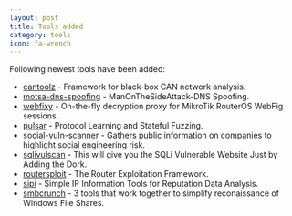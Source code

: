```yaml
---
layout: post
title: Tools added
category: tools
icon: fa-wrench
---
```


Following newest tools have been added:

* [cantoolz](https://github.com/eik00d/CANToolz) - Framework for black-box CAN network analysis.
* [motsa-dns-spoofing](https://github.com/waytoalpit/ManOnTheSideAttack-DNS-Spoofing) - ManOnTheSideAttack-DNS Spoofing.
* [webfixy](https://github.com/takeshixx/webfixy) - On-the-fly decryption proxy for MikroTik RouterOS WebFig sessions.
* [pulsar](https://github.com/hgascon/pulsar) - Protocol Learning and Stateful Fuzzing.
* [social-vuln-scanner](https://github.com/Betawolf/social-vuln-scanner) - Gathers public information on companies to highlight social engineering risk.
* [sqlivulscan](https://github.com/Hadesy2k/sqlivulscan) - This will give you the SQLi Vulnerable Website Just by Adding the Dork.
* [routersploit](https://github.com/reverse-shell/routersploit) - The Router Exploitation Framework.
* [sipi](https://github.com/ST2Labs/SIPI) - Simple IP Information Tools for Reputation Data Analysis.
* [smbcrunch](https://github.com/Raikia/SMBCrunch) - 3 tools that work together to simplify reconaissance of Windows File Shares.